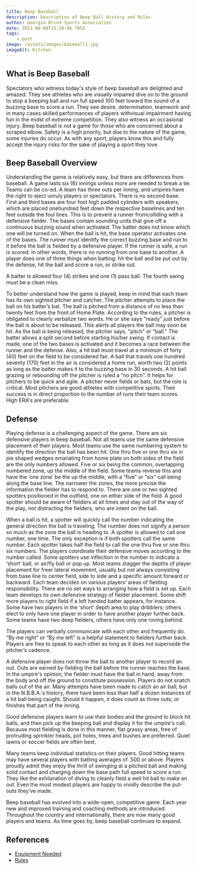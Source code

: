 ```yaml
---
title: Beep Baseball
description: Description of Beep Ball History and Rules
author: Georgia Blind Sports Association
date: 2023-06-08T15:26:46.705Z
tags:
    - post
image: /assets/images/baseball1.jpg
imageAlt: Kitchen
---
```


## What is Beep Baseball

Spectators who witness today's style of beep baseball are delighted and amazed. They see athletes who are visually impaired dive on to the ground to stop a beeping ball and run full speed 100 feet toward the sound of a buzzing base to score a run. They see desire, determination, teamwork and in many cases skilled performances of players withvisual impairment having fun in the midst of extreme competition. They also witness an occasional injury. Beep baseball is not a game for those who are concerned about a scraped elbow. Safety is a high priority, but due to the nature of the game, some injuries do occur. As with any sport, players know this and fully accept the injury risks for the sake of playing a sport they love.


## Beep Baseball Overview

Understanding the game is relatively easy, but there are differences from baseball. A game lasts six (6) innings
unless more are needed to break a tie. Teams can be co-ed. A team has three outs per inning, and umpires have the right to eject unruly players or spectators. There is no second base. First and third bases are four foot high padded cylinders with speakers, which are placed onehundred feet down the respective baselines and ten feet outside the foul lines. This is to prevent a runner fromcolliding with a defensive fielder. The bases contain sounding units that give off a continuous buzzing sound when activated. The batter does not know which one will be turned on. When the ball is hit, the base operator activates one of the bases. The runner must identify the correct buzzing base and run to it before the ball is fielded by a defensive player. If the runner is safe, a run is scored. In other words, there is no running from one
base to another. A player does one of three things when batting: hit the ball and be put out by the defense, hit the ball and score a run, or strike out.

A batter is allowed four (4) strikes and one (1) pass ball. The fourth swing must be a clean miss.

To better understand how the game is played, keep in mind that each team has its own sighted pitcher and catcher. The pitcher attempts to place the ball on his batter’s bat. The ball is pitched from a distance of no less than twenty feet from the front of Home Plate. According to the rules, a pitcher is obligated to clearly verbalize two words. He or she says "ready" just before the ball is about to be released. This alerts all players the ball may soon be hit. As the ball is being released, the pitcher says, "pitch" or "ball." The batter allows a split second before starting his/her swing. If contact is made, one of the two bases is activated and it becomes a race between the runner and the
defense. Also, a hit ball must travel at a minimum of forty (40) feet on the field to be considered fair. A ball that travels one hundred seventy (170) feet in the air is considered a home run, worth two (2) points as long as the batter makes it to the buzzing base in 30 seconds. A hit ball grazing or rebounding off the pitcher is ruled a “no pitch”. It helps for pitchers to be quick and agile. A pitcher never fields or bats, but the role is critical. Most pitchers are good athletes with competitive spirits. Their success is in direct proportion to the number of runs their team scores. High ERA's are preferable.

## Defense

Playing defense is a challenging aspect of the game. There
are six defensive players in beep baseball. Not all teams
use the same defensive placement of their players. Most
teams use the same numbering system to identify the
direction the ball has been hit. One thru five or one thru
six in pie shaped wedges emanating from home plate on both
sides of the field are the only numbers allowed. Five or
six being the common, overlapping numbered zone, up the
middle of the field. Some teams reverse this and have the
‘one zone’ be the up the middle, with a “five” or “six”
call being along the base line. The narrower the zones, the
more precise the information the fielder has to respond to.
There are one or two sighted spotters positioned in the
outfield, one on either side of the field. A good spotter
should be aware of fielders at all times and stay out of
the way of the play, not distracting the fielders, who are
intent on the ball. 

When a ball is hit, a spotter will quickly call the number
indicating the general direction the ball is traveling. The
number does not signify a person so much as the zone the
ball is heading to. A spotter is allowed to call one
number, one time. The only exception is if both spotters
call the same number. Each spotter takes half the field to
call the one thru five or one thru six numbers. The
players coordinate their defensive moves according to the
number called. Some spotters use inflection in the number
to indicate a ‘short’ ball, or air/fly ball or pop up. Most
teams stagger the depths of player placement for freer
lateral movement, usually but not always consisting from
base line to center field, side to side and a specific
amount forward or backward. Each team decides on various
players’ areas of fielding responsibility. There are no set
ways to arranging how a field is set up. Each team develops
its own defensive strategy of fielder placement. Some shift
more players to right field if a left handed batter
appears, for instance. Some have two players in the ‘short’
depth area to play dribblers; others elect to only have one
player in order to have another player further back. Some
teams have two deep fielders, others have only one roving
behind.

The players can verbally communicate with each other and
frequently do. “By me right” or “By me left” is a helpful
statement to fielders further back. Players are free to
speak to each other as long as it does not supersede the
pitcher’s cadence. 

A defensive player does not throw the ball to another
player to record an out. Outs are earned by fielding the
ball before the runner reaches the base. In the umpire's
opinion, the fielder must have the ball in hand, away from
the body and off the ground to constitute possession.
Players do not snatch balls out of the air. Many attempts
have been made to catch an air ball, but in the N.B.B.A.'s
history, there have been less than half a dozen instances
of a hit ball being caught. Should it happen, it does count
as three outs, or finishes that part of the inning.

Good defensive players learn to use their bodies and the
ground to block hit balls, and then pick up the beeping
ball and display it for the umpire's call. Because most
fielding is done in this manner, flat grassy areas, free of
protruding sprinkler heads, pot holes, trees and bushes are
preferred. Quiet lawns or soccer fields are often best.

Many teams keep individual statistics on their players.
Good hitting teams may have several players with batting
averages of .500 or above. Players proudly admit they enjoy
the thrill of swinging at a pitched ball and making solid
contact and charging down the base path full speed to score
a run. They like the exhilaration of diving to cleanly
field a well hit ball to make an out. Even the most modest
players are happy to vividly describe the put-outs they’ve
made.

Beep baseball has evolved into a wide-open, competitive
game. Each year new and improved training and coaching
methods are introduced. Throughout the country and
internationally, there are now many good players and teams.
As time goes by, beep baseball continues to expand.

## References

- [Equipment Needed](http://www.nbba.org/equipment)
- [Rules](http://www.nbba.org/rules)
